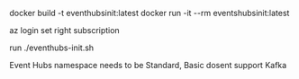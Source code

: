 docker build -t eventhubsinit:latest
docker run -it --rm eventshubsinit:latest

az login
set right subscription

run ./eventhubs-init.sh

Event Hubs namespace needs to be Standard, Basic dosent support Kafka
